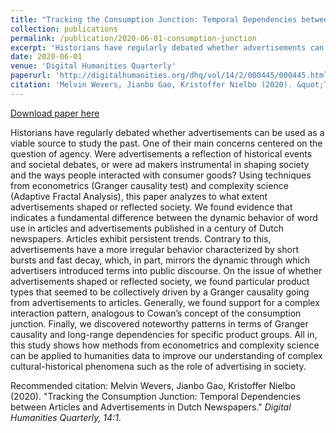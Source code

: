 ```yaml
---
title: "Tracking the Consumption Junction: Temporal Dependencies between Articles and Advertisements in Dutch Newspapers"
collection: publications
permalink: /publication/2020-06-01-consumption-junction
excerpt: 'Historians have regularly debated whether advertisements can be used as a viable source to study the past. One of their main concerns centered on the question of agency. Were advertisements a reflection of historical events and societal debates, or were ad makers instrumental in shaping society and the ways people interacted with consumer goods? Using techniques from econometrics (Granger causality test) and complexity science (Adaptive Fractal Analysis), this paper analyzes to what extent advertisements shaped or reflected society. We found evidence that indicates a fundamental difference between the dynamic behavior of word use in articles and advertisements published in a century of Dutch newspapers. Articles exhibit persistent trends. Contrary to this, advertisements have a more irregular behavior characterized by short bursts and fast decay, which, in part, mirrors the dynamic through which advertisers introduced terms into public discourse. On the issue of whether advertisements shaped or reflected society, we found particular product types that seemed to be collectively driven by a Granger causality going from advertisements to articles. Generally, we found support for a complex interaction pattern, analogous to Cowan’s concept of the consumption junction. Finally, we discovered noteworthy patterns in terms of Granger causality and long-range dependencies for specific product groups. All in, this study shows how methods from econometrics and complexity science can be applied to humanities data to improve our understanding of complex cultural-historical phenomena such as the role of advertising in society.'
date: 2020-06-01
venue: 'Digital Humanities Quarterly'
paperurl: 'http://digitalhumanities.org/dhq/vol/14/2/000445/000445.html'
citation: 'Melvin Wevers, Jianbo Gao, Kristoffer Nielbo (2020). &quot;Tracking the Consumption Junction: Temporal Dependencies between Articles and Advertisements in Dutch Newspapers.&quot; <i>Digital Humanities Quarterly, 14:1</i>.'
---
```


<a href='http://digitalhumanities.org/dhq/vol/14/2/000445/000445.html'>Download paper here</a>

Historians have regularly debated whether advertisements can be used as a viable source to study the past. One of their main concerns centered on the question of agency. Were advertisements a reflection of historical events and societal debates, or were ad makers instrumental in shaping society and the ways people interacted with consumer goods? Using techniques from econometrics (Granger causality test) and complexity science (Adaptive Fractal Analysis), this paper analyzes to what extent advertisements shaped or reflected society. We found evidence that indicates a fundamental difference between the dynamic behavior of word use in articles and advertisements published in a century of Dutch newspapers. Articles exhibit persistent trends. Contrary to this, advertisements have a more irregular behavior characterized by short bursts and fast decay, which, in part, mirrors the dynamic through which advertisers introduced terms into public discourse. On the issue of whether advertisements shaped or reflected society, we found particular product types that seemed to be collectively driven by a Granger causality going from advertisements to articles. Generally, we found support for a complex interaction pattern, analogous to Cowan’s concept of the consumption junction. Finally, we discovered noteworthy patterns in terms of Granger causality and long-range dependencies for specific product groups. All in, this study shows how methods from econometrics and complexity science can be applied to humanities data to improve our understanding of complex cultural-historical phenomena such as the role of advertising in society.

Recommended citation: Melvin Wevers, Jianbo Gao, Kristoffer Nielbo (2020). "Tracking the Consumption Junction: Temporal Dependencies between Articles and Advertisements in Dutch Newspapers." <i>Digital Humanities Quarterly, 14:1</i>.
